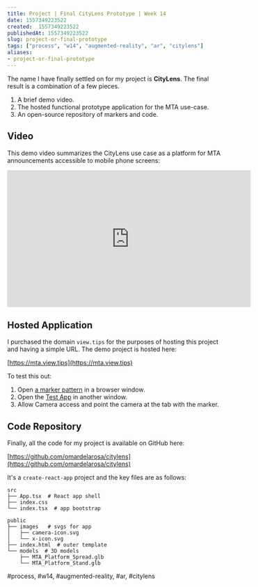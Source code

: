 ```yaml
---
title: Project | Final CityLens Prototype | Week 14
date: 1557349223522
created:  1557349223522
publishedAt: 1557349223522
slug: project-or-final-prototype
tags: ["process", "w14", "augmented-reality", "ar", "citylens"]
aliases:
- project-or-final-prototype
---
```


The name I have finally settled on for my project is **CityLens**. The final result is a combination of a few pieces.

1. A brief demo video.
2. The hosted functional prototype application for the MTA use-case.
3. An open-source repository of markers and code.

## Video

This demo video summarizes the CityLens use case as a platform for MTA announcements accessible to mobile phone screens:

<iframe width="560" height="315" src="https://www.youtube.com/embed/QVppPxScGUE" frameborder="0" allow="accelerometer; autoplay; encrypted-media; gyroscope; picture-in-picture" allowfullscreen></iframe>

## Hosted Application

I purchased the domain `view.tips` for the purposes of hosting this project and having a simple URL. The demo project is hosted here:

[https://mta.view.tips](https://mta.view.tips)

To test this out:

1. Open [a marker pattern](https://github.com/omardelarosa/citylens/blob/master/designs/marker_pattern_1.pdf) in a browser window.
2. Open the [Test App](https://mta.view.tips) in another window.
3. Allow Camera access and point the camera at the tab with the marker.

## Code Repository

Finally, all the code for my project is available on GitHub here:

[https://github.com/omardelarosa/citylens](https://github.com/omardelarosa/citylens)

It's a `create-react-app` project and the key files are as follows:

```
src
├── App.tsx  # React app shell
├── index.css
└── index.tsx  # app bootstrap

public
├── images   # svgs for app
│   ├── camera-icon.svg
│   └── x-icon.svg
├── index.html  # outer template
└── models  # 3D models
    ├── MTA_Platform_Spread.glb
    └── MTA_Platform_Stand.glb
```

#process, #w14, #augmented-reality, #ar, #citylens
